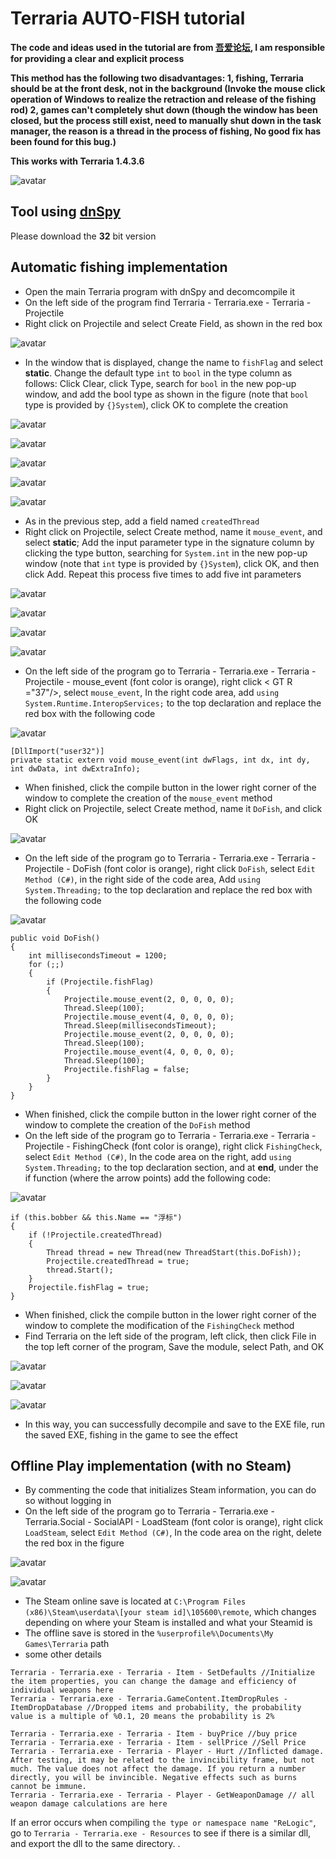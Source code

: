 # Terraria AUTO-FISH tutorial
**The code and ideas used in the tutorial are from [吾爱论坛](https://www.52pojie.cn/thread-1425351-1-1.html), I am responsible for providing a clear and explicit process**

**This method has the following two disadvantages: 1, fishing, Terraria should be at the front desk, not in the background (Invoke the mouse click operation of Windows to realize the retraction and release of the fishing rod) 2, games can't completely shut down (though the window has been closed, but the process still exist, need to manually shut down in the task manager, the reason is a thread in the process of fishing, No good fix has been found for this bug.)**

**This works with Terraria 1.4.3.6**

![avatar](./imgs/anime.gif)

## Tool using [dnSpy](https://github.com/dnSpy/dnSpy)
Please download the **32** bit version

## Automatic fishing implementation
* Open the main Terraria program with dnSpy and decomcompile it
* On the left side of the program find Terraria - Terraria.exe - Terraria - Projectile
* Right click on Projectile and select Create Field, as shown in the red box

![avatar](./imgs/1_en.png)

* In the window that is displayed, change the name to ```fishFlag``` and select **static**. Change the default type ```int``` to ```bool``` in the type column as follows: Click Clear, click Type, search for ```bool``` in the new pop-up window, and add the bool type as shown in the figure (note that ```bool``` type is provided by ```{}System```), click OK to complete the creation

![avatar](./imgs/2_en.png)

![avatar](./imgs/3_en.png)

![avatar](./imgs/4_en.png)

![avatar](./imgs/5_en.png)

![avatar](./imgs/6_en.png)

* As in the previous step, add a field named ```createdThread```
* Right click on Projectile, select Create method, name it ```mouse_event```,  and select **static**; Add the input parameter type in the signature column by clicking the type button, searching for ```System.int``` in the new pop-up window (note that ```int``` type is provided by ```{}System```), click OK, and then click Add. Repeat this process five times to add five int parameters

![avatar](./imgs/7_en.png)

![avatar](./imgs/8_en.png)

![avatar](./imgs/9_en.png)

![avatar](./imgs/10_en.png)

* On the left side of the program go to Terraria - Terraria.exe - Terraria - Projectile - mouse_event (font color is orange), right click < GT R ="37"/>, select ```mouse_event```, In the right code area, add ```using System.Runtime.InteropServices;``` to the top declaration and replace the red box with the following code

![avatar](./imgs/11.png)

```
[DllImport("user32")]
private static extern void mouse_event(int dwFlags, int dx, int dy, int dwData, int dwExtraInfo);
```
* When finished, click the compile button in the lower right corner of the window to complete the creation of the ```mouse_event``` method
* Right click on Projectile, select Create method, name it ```DoFish```, and click OK

![avatar](./imgs/12_en.png)

* On the left side of the program go to Terraria - Terraria.exe - Terraria - Projectile - DoFish (font color is orange), right click ```DoFish```, select ```Edit Method (C#)```, in the right side of the code area, Add ```using System.Threading;``` to the top declaration and replace the red box with the following code

![avatar](./imgs/13.png)


```
public void DoFish()
{
	int millisecondsTimeout = 1200;
	for (;;)
	{
		if (Projectile.fishFlag)
		{
			Projectile.mouse_event(2, 0, 0, 0, 0);
			Thread.Sleep(100);
			Projectile.mouse_event(4, 0, 0, 0, 0);
			Thread.Sleep(millisecondsTimeout);
			Projectile.mouse_event(2, 0, 0, 0, 0);
			Thread.Sleep(100);
			Projectile.mouse_event(4, 0, 0, 0, 0);
			Thread.Sleep(100);
			Projectile.fishFlag = false;
		}
	}
}
```
* When finished, click the compile button in the lower right corner of the window to complete the creation of the ```DoFish``` method
* On the left side of the program go to Terraria - Terraria.exe - Terraria - Projectile - FishingCheck (font color is orange), right click ```FishingCheck```, select ```Edit Method (C#)```, In the code area on the right, add ```using System.Threading;``` to the top declaration section, and at **end**, under the if function (where the arrow points) add the following code:

![avatar](./imgs/14.png)


```
if (this.bobber && this.Name == "浮标")
{
	if (!Projectile.createdThread)
	{
		Thread thread = new Thread(new ThreadStart(this.DoFish));
		Projectile.createdThread = true;
		thread.Start();
	}
	Projectile.fishFlag = true;
}
```
* When finished, click the compile button in the lower right corner of the window to complete the modification of the ```FishingCheck``` method
* Find Terraria on the left side of the program, left click, then click File in the top left corner of the program, Save the module, select Path, and OK

![avatar](./imgs/15_en.png)

![avatar](./imgs/16_en.png)

![avatar](./imgs/17_en.png)

* In this way, you can successfully decompile and save to the EXE file, run the saved EXE, fishing in the game to see the effect

## Offline Play implementation (with no Steam)
* By commenting the code that initializes Steam information, you can do so without logging in
* On the left side of the program go to Terraria - Terraria.exe - Terraria.Social - SocialAPI - LoadSteam (font color is orange), right click ```LoadSteam```, select ```Edit Method (C#)```, In the code area on the right, delete the red box in the figure

![avatar](./imgs/18_en.png)

![avatar](./imgs/19.png)

* The Steam online save is located at
```C:\Program Files (x86)\Steam\userdata\[your steam id]\105600\remote```, which changes depending on where your Steam is installed and what your Steamid is
* The offline save is stored in the ```%userprofile%\Documents\My Games\Terraria``` path
* some other details
```
Terraria - Terraria.exe - Terraria - Item - SetDefaults //Initialize the item properties, you can change the damage and efficiency of individual weapons here
Terraria - Terraria.exe - Terraria.GameContent.ItemDropRules - ItemDropDatabase //Dropped items and probability, the probability value is a multiple of %0.1, 20 means the probability is 2%
```
````
Terraria - Terraria.exe - Terraria - Item - buyPrice //buy price
Terraria - Terraria.exe - Terraria - Item - sellPrice //Sell Price
Terraria - Terraria.exe - Terraria - Player - Hurt //Inflicted damage. After testing, it may be related to the invincibility frame, but not much. The value does not affect the damage. If you return a number directly, you will be invincible. Negative effects such as burns cannot be immune.
Terraria - Terraria.exe - Terraria - Player - GetWeaponDamage // all weapon damage calculations are here
````
If an error occurs when compiling ```the type or namespace name "ReLogic"```, go to ```Terraria - Terraria.exe - Resources``` to see if there is a similar dll, and export the dll to the same directory. .

